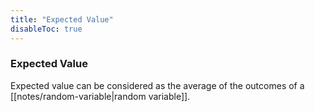 ```yaml
---
title: "Expected Value"
disableToc: true
---
```

### Expected Value
Expected value can be considered as the average of the outcomes of a [[notes/random-variable|random variable]].
